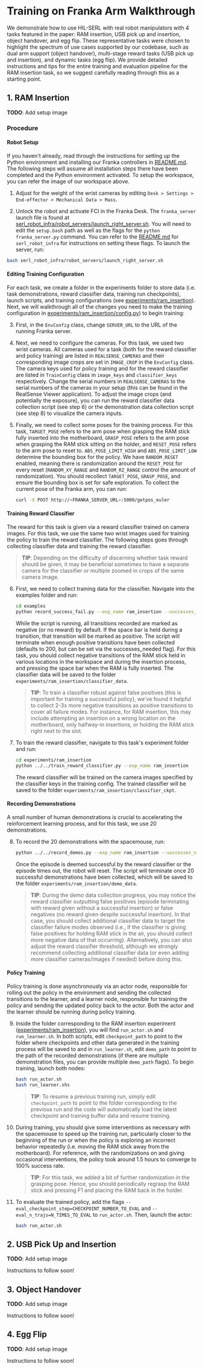 # Training on Franka Arm Walkthrough

We demonstrate how to use HIL-SERL with real robot manipulators with 4 tasks featured in the paper: RAM insertion, USB pick up and insertion, object handover, and egg flip. These representative tasks were chosen to highlight the spectrum of use cases supported by our codebase, such as dual arm support (object handover), multi-stage reward tasks (USB pick up and insertion), and dynamic tasks (egg flip). We provide detailed instructions and tips for the entire training and evaluation pipeline for the RAM insertion task, so we suggest carefully reading through this as a starting point. 

## 1. RAM Insertion
**TODO**: Add setup image

### Procedure

#### Robot Setup
If you haven't already, read through the instructions for setting up the Python environment and installing our Franka controllers in [README.md](../README.md). The following steps will assume all installation steps there have been completed and the Python environment activated. To setup the workspace, you can refer the image of our workspace above.


1. Adjust for the weight of the wrist cameras by editing `Desk > Settings > End-effector > Mechanical Data > Mass`.

2. Unlock the robot and activate FCI in the Franka Desk. The `franka_server` launch file is found at [serl_robot_infra/robot_servers/launch_right_server.sh](../serl_robot_infra/robot_servers/launch_right_server.sh). You will need to edit the `setup.bash` path as well as the flags for the `python franka_server.py` command. You can refer to the [README.md](../serl_robot_infra/README.md) for `serl_robot_infra` for instructions on setting these flags. To launch the server, run:
   
```bash
bash serl_robot_infra/robot_servers/launch_right_server.sh
```

#### Editing Training Configuration
For each task, we create a folder in the experiments folder to store data (i.e. task demonstrations, reward classifier data, training run checkpoints), launch scripts, and training configurations (see [experiments/ram_insertion](../examples/experiments/ram_insertion/)). Next, we will walkthrough all of the changes you need to make the training configuration in [experiments/ram_insertion/config.py](../examples/experiments/ram_insertion/config.py)) to begin training:

3. First, in the `EnvConfig` class, change `SERVER_URL` to the URL of the running Franka server.

4. Next, we need to configure the cameras. For this task, we used two wrist cameras. All cameras used for a task (both for the reward classifier and policy training) are listed in `REALSENSE_CAMERAS` and their corresponding image crops are set in `IMAGE_CROP` in the `EnvConfig` class. The camera keys used for policy training and for the reward classifier are listed in `TrainConfig` class in `image_keys` and `classifier_keys` respectively. Change the serial numbers in `REALSENSE_CAMERAS` to the serial numbers of the cameras in your setup (this can be found in the RealSense Viewer application). To adjust the image crops (and potentially the exposure), you can run the reward classifier data collection script (see step 6) or the demonstration data collection script (see step 8) to visualize the camera inputs.

5. Finally, we need to collect some poses for the training process. For this task, `TARGET_POSE` refers to the arm pose when grasping the RAM stick fully inserted into the motherboard, `GRASP_POSE` refers to the arm pose when grasping the RAM stick sitting on the holder, and `RESET_POSE` refers to the arm pose to reset to. `ABS_POSE_LIMIT_HIGH` and `ABS_POSE_LIMIT_LOW` determine the bounding box for the policy. We have `RANDOM_RESET` enabled, meaning there is randomization around the `RESET_POSE` for every reset (`RANDOM_XY_RANGE` and `RANDOM_RZ_RANGE` control the amount of randomization). You should recollect `TARGET_POSE`, `GRASP_POSE`, and ensure the bounding box is set for safe exploration. To collect the current pose of the Franka arm, you can run:
    ```bash
    curl -X POST http://<FRANKA_SERVER_URL>:5000/getpos_euler
    ```


#### Training Reward Classifier
The reward for this task is given via a reward classifier trained on camera images. For this task, we use the same two wrist images used for training the policy to train the reward classifier. The following steps goes through collecting classifier data and training the reward classifier.

> **TIP**: Depending on the difficulty of discerning whether task reward should be given, it may be beneficial sometimes to have a separate camera for the classifier or multiple zoomed in crops of the same camera image. 

6. First, we need to collect training data for the classifier. Navigate into the examples folder and run:
    ```bash
    cd examples
    python record_success_fail.py --exp_name ram_insertion --successes_needed 200
    ```
   While the script is running, all transitions recorded are marked as negative (or no reward) by default. If the space bar is held during a transition, that transition will be marked as positive. The script will terminate when enough positive transitions have been collected (defaults to 200, but can be set via the successes_needed flag). For this task, you should collect negative transitions of the RAM stick held in various locations in the workspace and during the insertion process, and pressing the space bar when the RAM is fully inserted. The classifier data will be saved to the folder `experiments/ram_insertion/classifier_data`.

   > **TIP**: To train a classifier robust against false positives (this is important for training a successful policy), we've found it helpful to collect 2-3x more negative transitions as positive transitions to cover all failure modes. For instance, for RAM insertion, this may include attempting an insertion on a wrong location on the motherboard, only halfway-in insertions, or holding the RAM stick right next to the slot.

7. To train the reward classifier, navigate to this task's experiment folder and run:
    ```bash
    cd experiments/ram_insertion
    python ../../train_reward_classifier.py --exp_name ram_insertion
    ```
    The reward classifier will be trained on the camera images specified by the classifier keys in the training config. The trained classifier will be saved to the folder `experiments/ram_insertion/classifier_ckpt`.

#### Recording Demonstrations
A small number of human demonstrations is crucial to accelerating the reinforcement learning process, and for this task, we use 20 demonstrations. 

8. To record the 20 demonstrations with the spacemouse, run:
    ```bash
    python ../../record_demos.py --exp_name ram_insertion --successes_needed 20
    ```
    Once the episode is deemed successful by the reward classifier or the episode times out, the robot will reset. The script will terminate once 20 successful demonstrations have been collected, which will be saved to the folder `experiments/ram_insertion/demo_data`.

     > **TIP**: During the demo data collection progress, you may notice the reward classifier outputting false positives (episode terminating with reward given without a successful insertion) or false negatives (no reward given despite successful insertion). In that case, you should collect additional classifier data to target the classifier failure modes observed (i.e., if the classifier is giving false positives for holding RAM stick in the air, you should collect more negative data of that occurring). Alternatively, you can also adjust the reward classifier threshold, although we strongly recommend collecting additional classifier data (or even adding more classifier cameras/images if needed) before doing this.

#### Policy Training
Policy training is done asynchronously via an actor node, responsible for rolling out the policy in the environment and sending the collected transitions to the learner, and a learner node, responsible for training the policy and sending the updated policy back to the actor. Both the actor and the learner should be running during policy training.

9. Inside the folder corresponding to the RAM insertion experiment ([experiments/ram_insertion](../examples/experiments/ram_insertion/)), you will find `run_actor.sh` and `run_learner.sh`. In both scripts, edit `checkpoint_path` to point to the folder where checkpoints and other data generated in the training process will be saved to and in `run_learner.sh`, edit `demo_path` to point to the path of the recorded demonstrations (if there are multiple demonstration files, you can provide multiple `demo_path` flags). To begin training, launch both nodes:
    ```bash
    bash run_actor.sh
    bash run_learner.shs
    ```

    > **TIP**: To resume a previous training run, simply edit `checkpoint_path` to point to the folder corresponding to the previous run and the code will automatically load the latest checkpoint and training buffer data and resume training.

10. During training, you should give some interventions as necessary with the spacemouse to speed up the training run, particularly closer to the beginning of the run or when the policy is exploring an incorrect behavior repeatedly (i.e. moving the RAM stick away from the motherboard). For reference, with the randomizations on and giving occasional interventions, the policy took around 1.5 hours to converge to 100% success rate.

    > **TIP**: For this task, we added a bit of further randomization in the grasping pose. Hence, you should periodically regrasp the RAM stick and pressing F1 and placing the RAM back in the holder.

11. To evaluate the trained policy, add the flags `--eval_checkpoint_step=CHECKPOINT_NUMBER_TO_EVAL` and `--eval_n_trajs=N_TIMES_TO_EVAL` to `run_actor.sh`. Then, launch the actor:
    ```bash
    bash run_actor.sh
    ```

## 2. USB Pick Up and Insertion
**TODO**: Add setup image

Instructions to follow soon!

## 3. Object Handover
**TODO**: Add setup image

Instructions to follow soon!

## 4. Egg Flip
**TODO**: Add setup image

Instructions to follow soon!
